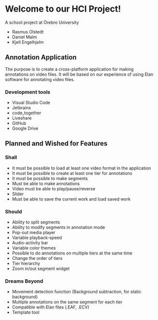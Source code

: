 # Welcome to our HCI Project!

A school project at Örebro University
* Rasmus Olstedt
* Daniel Malm
* Kjell Engelhjelm

## Annotation Application
The purpose is to create a cross-platform application for making annotations on video files. It will be based on our experience of using Elan software for annotating video files.

### Development tools
* Visual Studio Code
* Jetbrains
* code_together
* Liveshare
* GitHub
* Google Drive

## Planned and Wished for Features

### Shall

* It must be possible to load at least one video format in the application
* It must be possible to create at least one tier for annotations
* It must be possible to make segments
* Must be able to make annotations
* Video must be able to play/pause/reverse
* Slider 
* Must be able to save the current work and load saved work

### Should

* Ability to split segments
* Ability to modify segments in annotation mode
* Pop-out media player
* Variable playback-speed
* Audio-activity bar
* Variable color themes
* Possible to do annotations on multiple tiers at the same time 
* Change the order of tiers
* Tier hierarchy
* Zoom in/out segment widget

### Dreams Beyond
* Movement detection function (Background subtraction, for static background)
* Multiple annotations on the same segment for each tier
* Compatible with Elan files (.EAF, .ECV)
* Template tool
